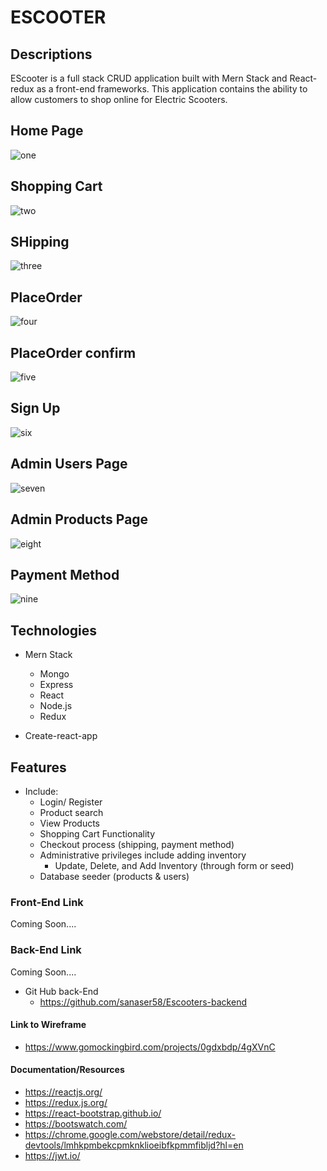 # ESCOOTER

## Descriptions
EScooter is a full stack CRUD application built with Mern Stack and React-redux as a front-end frameworks. This application contains the ability to allow customers to shop online for Electric Scooters.


## Home Page
![one](images/one.png)


## Shopping Cart
![two](images/two.png)


## SHipping
![three](images/three.png)


## PlaceOrder
![four](images/four.png)


## PlaceOrder confirm 
![five](images/five.png)


## Sign Up 
![six](images/six.png)


## Admin Users Page 
![seven](images/seven.png)


## Admin Products Page 
![eight](images/eight.png)


## Payment Method  
![nine](images/nine.png)



## Technologies

* Mern Stack
  * Mongo
  * Express
  * React
  * Node.js
  * Redux

* Create-react-app

## Features
* Include:
  * Login/ Register
  * Product search
  * View Products
  * Shopping Cart Functionality
  * Checkout process (shipping, payment method)
  * Administrative privileges include adding inventory
    * Update, Delete, and Add Inventory (through form or seed)
  *  Database seeder (products & users)

### Front-End Link
Coming Soon....

### Back-End Link

Coming Soon....

* Git Hub back-End
  * https://github.com/sanaser58/Escooters-backend


#### Link to Wireframe

 * https://www.gomockingbird.com/projects/0gdxbdp/4gXVnC



 #### Documentation/Resources
 * https://reactjs.org/
 * https://redux.js.org/
 * https://react-bootstrap.github.io/
 * https://bootswatch.com/
 * https://chrome.google.com/webstore/detail/redux-devtools/lmhkpmbekcpmknklioeibfkpmmfibljd?hl=en
 * https://jwt.io/
